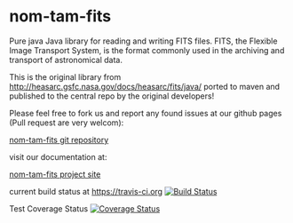 # nom-tam-fits

Pure java Java library for reading and writing FITS files. FITS, the Flexible Image Transport System, is the format commonly used in the archiving and transport of astronomical data.

This is the original library from http://heasarc.gsfc.nasa.gov/docs/heasarc/fits/java/ ported to maven and published to the central repo by the original developers!

Please feel free to fork us and report any found issues at our github pages (Pull request are very welcom):

[nom-tam-fits git repository](https://github.com/nom-tam-fits/nom-tam-fits "nom-tam-fits git repository")

visit our documentation at: 

[nom-tam-fits project site](http://nom-tam-fits.github.io/nom-tam-fits/ "nom-tam-fits project site")

current build status at https://travis-ci.org [![Build Status](https://travis-ci.org/nom-tam-fits/nom-tam-fits.png)](https://travis-ci.org/nom-tam-fits/nom-tam-fits)

Test Coverage Status [![Coverage Status](https://coveralls.io/repos/NanoHttpd/nanohttpd/badge.svg)](https://coveralls.io/r/NanoHttpd/nanohttpd)



